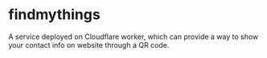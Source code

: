 # findmythings
A service deployed on Cloudflare worker, which can provide a way to show your contact info on website through a QR code.
